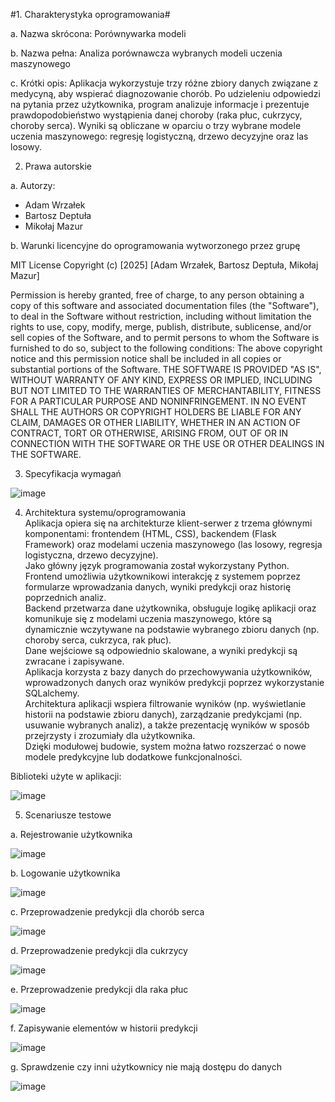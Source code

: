 #1. Charakterystyka oprogramowania#

a. Nazwa skrócona:
Porównywarka modeli

b. Nazwa pełna:
Analiza porównawcza wybranych modeli uczenia maszynowego

c. Krótki opis:
Aplikacja wykorzystuje trzy różne zbiory danych związane z medycyną, aby wspierać
diagnozowanie chorób. Po udzieleniu odpowiedzi na pytania przez użytkownika, program
analizuje informacje i prezentuje prawdopodobieństwo wystąpienia danej choroby (raka
płuc, cukrzycy, choroby serca). Wyniki są obliczane w oparciu o trzy wybrane modele
uczenia maszynowego: regresję logistyczną, drzewo decyzyjne oraz las losowy.

2. Prawa autorskie

a. Autorzy:
- Adam Wrzałek
- Bartosz Deptuła
- Mikołaj Mazur

b. Warunki licencyjne do oprogramowania wytworzonego przez grupę

MIT License
Copyright (c) [2025] [Adam Wrzałek, Bartosz Deptuła, Mikołaj Mazur]

Permission is hereby granted, free of charge, to any person obtaining a copy
of this software and associated documentation files (the "Software"), to deal
in the Software without restriction, including without limitation the rights
to use, copy, modify, merge, publish, distribute, sublicense, and/or sell
copies of the Software, and to permit persons to whom the Software is
furnished to do so, subject to the following conditions:
The above copyright notice and this permission notice shall be included in all
copies or substantial portions of the Software.
THE SOFTWARE IS PROVIDED "AS IS", WITHOUT WARRANTY OF ANY KIND, EXPRESS OR
IMPLIED, INCLUDING BUT NOT LIMITED TO THE WARRANTIES OF MERCHANTABILITY,
FITNESS FOR A PARTICULAR PURPOSE AND NONINFRINGEMENT. IN NO EVENT SHALL
THE AUTHORS OR COPYRIGHT HOLDERS BE LIABLE FOR ANY CLAIM, DAMAGES OR
OTHER LIABILITY, WHETHER IN AN ACTION OF CONTRACT, TORT OR OTHERWISE,
ARISING FROM, OUT OF OR IN CONNECTION WITH THE SOFTWARE OR THE USE OR
OTHER DEALINGS IN THE SOFTWARE.

3. Specyfikacja wymagań

![image](https://github.com/user-attachments/assets/e0713495-57dd-4773-9178-292193e354d8)

4. Architektura systemu/oprogramowania   
Aplikacja opiera się na architekturze klient-serwer z trzema głównymi komponentami:
frontendem (HTML, CSS), backendem (Flask Framework) oraz modelami uczenia
maszynowego (las losowy, regresja logistyczna, drzewo decyzyjne).     
Jako główny język programowania został wykorzystany Python.   
Frontend umożliwia użytkownikowi interakcję z systemem poprzez formularze
wprowadzania danych, wyniki predykcji oraz historię poprzednich analiz.      
Backend przetwarza dane użytkownika, obsługuje logikę aplikacji oraz komunikuje się z
modelami uczenia maszynowego, które są dynamicznie wczytywane na podstawie
wybranego zbioru danych (np. choroby serca, cukrzyca, rak płuc).    
Dane wejściowe są odpowiednio skalowane, a wyniki predykcji są zwracane i zapisywane.     
Aplikacja korzysta z bazy danych do przechowywania użytkowników, wprowadzonych
danych oraz wyników predykcji poprzez wykorzystanie SQLalchemy.    
Architektura aplikacji wspiera filtrowanie wyników (np. wyświetlanie historii na
podstawie zbioru danych), zarządzanie predykcjami (np. usuwanie wybranych analiz), a
także prezentację wyników w sposób przejrzysty i zrozumiały dla użytkownika.     
Dzięki modułowej budowie, system można łatwo rozszerzać o nowe modele predykcyjne lub
dodatkowe funkcjonalności.

Biblioteki użyte w aplikacji:

![image](https://github.com/user-attachments/assets/87bd5022-271e-4412-afe5-c51c304dc916)

5. Scenariusze testowe

a. Rejestrowanie użytkownika

![image](https://github.com/user-attachments/assets/b13f8ba0-f5ac-4af1-86fe-18771ce4a7a1)

b. Logowanie użytkownika

![image](https://github.com/user-attachments/assets/48fcac0f-7d10-453e-9fa1-4b76439021ed)

c. Przeprowadzenie predykcji dla chorób serca

![image](https://github.com/user-attachments/assets/c8fbcdbe-75a8-4e53-87b4-8394b0a22e25)

d. Przeprowadzenie predykcji dla cukrzycy

![image](https://github.com/user-attachments/assets/32799fd3-503b-4312-b3d2-6e7dc09052a0)

e. Przeprowadzenie predykcji dla raka płuc

![image](https://github.com/user-attachments/assets/9c0a15f4-396c-413e-a45b-2c2df9e9ef84)

f. Zapisywanie elementów w historii predykcji

![image](https://github.com/user-attachments/assets/448a7a6c-7e01-40ba-bce7-c7cb6ca9f689)

g. Sprawdzenie czy inni użytkownicy nie mają dostępu do danych

![image](https://github.com/user-attachments/assets/f2961021-2ce5-4aaf-9d9b-4379eccef792)
